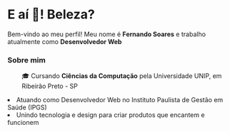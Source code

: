 <h1 align="left">E aí 👋! Beleza?</h1> 
<p>Bem-vindo ao meu perfil! Meu nome é <strong>Fernando Soares</strong> e trabalho atualmente como <strong>Desenvolvedor Web</strong></p>


<h3>Sobre mim</h3>
<p style="margin-left: 2rem">🎓 Cursando <b>Ciências da Computação</b> pela Universidade UNIP, em Ribeirão Preto - SP</p>
<li>Atuando como Desenvolvedor Web no Instituto Paulista de Gestão em Saúde (IPGS)</li>
<li>Unindo tecnologia e design para criar produtos que encantem e funcionem</li>

